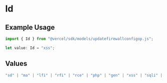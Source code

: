 # Id

## Example Usage

```typescript
import { Id } from "@vercel/sdk/models/updatefirewallconfigop.js";

let value: Id = "xss";
```

## Values

```typescript
"sd" | "ma" | "lfi" | "rfi" | "rce" | "php" | "gen" | "xss" | "sqli" | "sf" | "java"
```